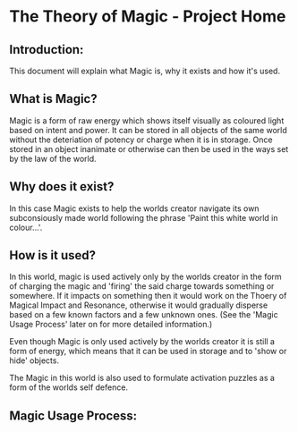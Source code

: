 # The Theory of Magic - Project Home

## Introduction:
This document will explain what Magic is, why it exists and how it's used.

## What is Magic?
Magic is a form of raw energy which shows itself visually as coloured light based on intent and power. It can be stored in all objects of the same world without the deteriation of potency or charge when it is in storage. Once stored in an object inanimate or otherwise can then be used in the ways set by the law of the world.

## Why does it exist?
In this case Magic exists to help the worlds creator navigate its own subconsiously made world following the phrase 'Paint this white world in colour...'.

## How is it used?
In this world, magic is used actively only by the worlds creator in the form of charging the magic and 'firing' the said charge towards something or somewhere. If it impacts on something then it would work on the Thoery of Magical Impact and Resonance, otherwise it would gradually disperse based on a few known factors and a few unknown ones. (See the 'Magic Usage Process' later on for more detailed information.)

Even though Magic is only used actively by the worlds creator it is still a form of energy, which means that it can be used in storage and to 'show or hide' objects. 

The Magic in this world is also used to formulate activation puzzles as a form of the worlds self defence. 

## Magic Usage Process: